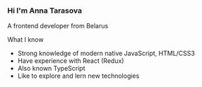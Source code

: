 ### Hi I'm Anna Tarasova
A frontend developer from Belarus

What I know
- Strong knowledge of modern native JavaScript, HTML/CSS3
- Have experience with React (Redux)
- Also known TypeScript
- Like to explore and lern new technologies
